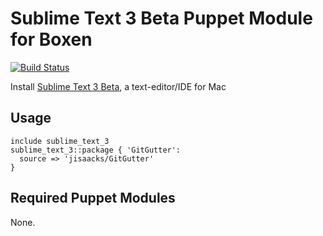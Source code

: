 # Sublime Text 3 Beta Puppet Module for Boxen

[![Build Status](https://travis-ci.org/mozilla-boxen/puppet-sublime_text_3.png?branch=master)](https://travis-ci.org/mozilla-boxen/puppet-sublime_text_3)

Install [Sublime Text 3 Beta](http://www.sublimetext.com/3), a text-editor/IDE for Mac

## Usage

```puppet
include sublime_text_3
sublime_text_3::package { 'GitGutter':
  source => 'jisaacks/GitGutter'
}
```

## Required Puppet Modules

None.
